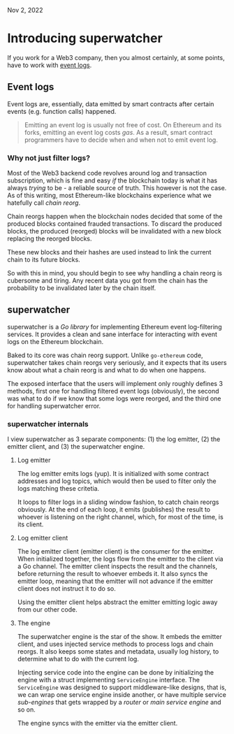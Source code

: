 Nov 2, 2022

# Introducing superwatcher

If you work for a Web3 company, then you almost certainly, at some points,
have to work with [event logs](https://goethereumbook.org/events/).

## Event logs

Event logs are, essentially, data emitted by smart contracts after certain events
(e.g. function calls) happened.

> Emitting an event log is usually not free of cost. On Ethereum and its forks, emitting
an event log costs _gas_. As a result, smart contract programmers have to decide
when and when not to emit event log.

### Why not just filter logs?

Most of the Web3 backend code revolves around log and transaction subscription, which is fine and easy
_if_ the blockchain today is what it has always _trying_ to be - a reliable source of truth. This however
is not the case. As of this writing, most Ethereum-like blockchains experience what we hatefully call _chain reorg_.

Chain reorgs happen when the blockchain nodes decided that some of the produced blocks contained
frauded transactions. To discard the produced blocks, the produced (reorged) blocks will be
invalidated with a new block replacing the reorged blocks.

These new blocks and their hashes are used instead to link the current chain to its future blocks.

So with this in mind, you should begin to see why handling a chain reorg is cubersome and tiring.
Any recent data you got from the chain has the probability to be invalidated later by the chain itself.

## superwatcher

superwatcher is a _Go library_ for implementing Ethereum event log-filtering services. It
provides a clean and sane interface for interacting with event logs on the Ethereum blockchain.

Baked to its core was chain reorg support. Unlike `go-ethereum` code, superwatcher takes chain reorgs
very seriously, and it expects that its users know about what a chain reorg is and what to do when one happens.

The exposed interface that the users will implement only roughly defines 3 methods,
first one for handling filtered event logs (obviously), the second was what to do if we know that some logs were reorged,
and the third one for handling superwatcher error.

### superwatcher internals

I view superwatcher as 3 separate components: (1) the log emitter, (2) the emitter client, and (3) the superwatcher engine.

1. Log emitter

    The log emitter emits logs (yup). It is initialized with some contract addresses and log topics, which would then be
    used to filter only the logs matching these critetia.

    It loops to filter logs in a sliding window fashion, to catch chain reorgs obviously. At the end of each loop, it emits
    (publishes) the result to whoever is listening on the right channel, which, for most of the time, is its client.

2. Log emitter client
    
    The log emitter client (emitter client) is the consumer for the emitter. When initialized together, the logs flow from
    the emitter to the client via a Go channel. The emitter client inspects the result and the channels, before returning the
    result to whoever embeds it. It also syncs the emitter loop, meaning that the emitter will not advance if the emitter client
    does not instruct it to do so.

    Using the emitter client helps abstract the emitter emitting logic away from our other code.

3. The engine

    The superwatcher engine is the star of the show. It embeds the emitter client, and uses injected service methods to process
    logs and chain reorgs. It also keeps some states and metadata, usually log history, to determine what to do with the current log.

    Injecting service code into the engine can be done by initializing the engine with a struct implementing `ServiceEngine` interface.
    The `ServiceEngine` was designed to support middleware-like designs, that is, we can wrap one service engine inside another,
    or have multiple service _sub-engines_ that gets wrapped by a _router_ or _main service engine_ and so on.

    The engine syncs with the emitter via the emitter client.
